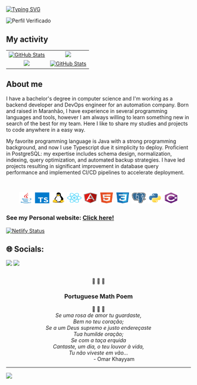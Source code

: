

<!--
**felipersteles/felipersteles** is a ✨ _special_ ✨ repository because its `README.md` (this file) appears on your GitHub profile.

Here are some ideas to get you started:
-->

## 

[![Typing SVG](https://readme-typing-svg.demolab.com?font=Fira+Code&weight=800&size=35&pause=1000&color=E3E4F7&center=true&vCenter=true&multiline=true&width=1000&height=100&lines=Hi+there;I+am+Felipe+Teles)](https://git.io/typing-svg)

<div align="left">
<img src="https://img.shields.io/static/v1?label=VERIFIED&message=felipersteles&color=ededed&style=for-the-badge&logo=GitHub" alt="Perfil Verificado"> 
</div>

## My activity
<div align="center">
  
|  |  |
:-:|:-:
[![GitHub Stats](https://github-readme-stats.vercel.app/api/top-langs/?username=felipersteles&theme=dark&hide_progress=true)](https://github.com/anuraghazra/github-readme-stats)  |  <img src="https://github-profile-trophy.vercel.app/?username=felipersteles&theme=onestar&row=2&no-bg=true&column=3&margin-w=15&margin-h=15" />
[![](https://codetrace.com/widget/felipersteles)](https://codetrace.com/users/felipersteles) |  [![GitHub Stats](https://github-readme-stats.vercel.app/api?username=felipersteles&theme=dark&show_icons=true)](https://github.com/anuraghazra/github-readme-stats)
</div>

## About me

I have a bachelor's degree in computer science and I'm working as a backend developer and DevOps engineer for an automation company. Born and raised in Maranhão, I have experience in several programming languages ​​and tools, however I am always willing to learn something new in search of the best for my team. Here I like to share my studies and projects to code anywhere in a easy way. 

My favorite programming language is Java with a strong programming background, and now I use Typescript due it simplicity to deploy. Proficient in PostgreSQL: my expertise includes schema design, normalization, indexing, query optimization, and automated backup strategies. I have led projects resulting in significant improvement in database query performance and implemented CI/CD pipelines to accelerate deployment.

##

 <div style="display: inline_block" align="center"><br>
  <img align="center" alt="Teles-Js" height="30" width="40" src="https://raw.githubusercontent.com/devicons/devicon/master/icons/java/java-original.svg">
  <img align="center" alt="Teles-Ts" height="30" width="40" src="https://raw.githubusercontent.com/devicons/devicon/master/icons/typescript/typescript-plain.svg">
  <img align="center" alt="Teles-Ts" height="30" width="40" src="https://raw.githubusercontent.com/devicons/devicon/master/icons/linux/linux-original.svg">
  <img align="center" alt="Teles-React" height="30" width="40" src="https://raw.githubusercontent.com/devicons/devicon/master/icons/react/react-original.svg">
  <img align="center" alt="Teles-React" height="30" width="40" src="https://raw.githubusercontent.com/devicons/devicon/master/icons/angularjs/angularjs-original.svg">
  <img align="center" alt="Teles-HTML" height="30" width="40" src="https://raw.githubusercontent.com/devicons/devicon/master/icons/html5/html5-original.svg">
  <img align="center" alt="Teles-CSS" height="30" width="40" src="https://raw.githubusercontent.com/devicons/devicon/master/icons/css3/css3-original.svg">
  <img align="center" alt="Teles-React" height="30" width="40" src="https://raw.githubusercontent.com/devicons/devicon/master/icons/postgresql/postgresql-original.svg">
  <img align="center" alt="Teles-Python" height="30" width="40" src="https://raw.githubusercontent.com/devicons/devicon/master/icons/python/python-original.svg">
  <img align="center" alt="Teles-Csharp" height="30" width="40" src="https://raw.githubusercontent.com/devicons/devicon/master/icons/csharp/csharp-original.svg">
</div>
  
## 
### See my Personal website: [Click here!](https://felipersteles.netlify.app/)
[![Netlify Status](https://api.netlify.com/api/v1/badges/3cb96b51-6e17-44a8-ba60-86ef1e253b8b/deploy-status)](https://app.netlify.com/sites/felipersteles/deploys)

## 🌐 Socials:
  <a href="https://www.linkedin.com/in/felipsteles/" target="_blank"><img src="https://img.shields.io/badge/-LinkedIn-%230077B5?style=for-the-badge&logo=linkedin&logoColor=white" target="_blank"></a> 
  <a href="https://twitter.com/felipsteles" target="_blank"><img src="https://img.shields.io/badge/Twitter-1DA1F2?style=for-the-badge&logo=twitter&logoColor=white"></a> 
##

<div align="center">
   🐫 🐫 🐫 <h3> Portuguese Math Poem</h3> 🐫 🐫 🐫 
</div>


<div align="center">
  <i>
 Se uma rosa de amor tu guardaste,<br/>
 Bem no teu coração;<br/>
 Se a um Deus supremo e justo endereçaste<br/>
 Tua humilde oração;<br/>
 Se com a taça erquida<br/>
 Cantaste, um dia, o teu louvor à vida,<br/>
 Tu não viveste em vão...
  </i>
</div>
<div align="end">
- Omar Khayyam&emsp;&emsp;&emsp;&emsp;&emsp;&emsp;&emsp;&emsp;&emsp;&emsp;&emsp;
 </div>

---
[![](https://visitcount.itsvg.in/api?id=felipersteles&icon=0&color=1)](https://visitcount.itsvg.in)
